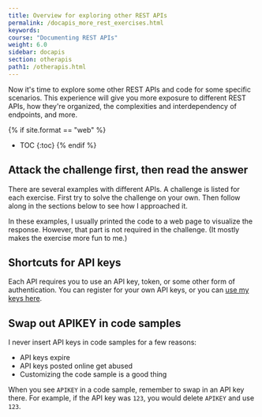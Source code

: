 ```yaml
---
title: Overview for exploring other REST APIs
permalink: /docapis_more_rest_exercises.html
keywords:
course: "Documenting REST APIs"
weight: 6.0
sidebar: docapis
section: otherapis
path1: /otherapis.html
---
```


Now it's time to explore some other REST APIs and code for some specific scenarios. This experience will give you more exposure to different REST APIs, how they're organized, the complexities and interdependency of endpoints, and more.

{% if site.format == "web" %}
* TOC
{:toc}
{% endif %}

## Attack the challenge first, then read the answer
There are several examples with different APIs. A challenge is listed for each exercise. First try to solve the challenge on your own. Then follow along in the sections below to see how I approached it.

In these examples, I usually printed the code to a web page to visualize the response. However, that part is not required in the challenge. (It mostly makes the exercise more fun to me.)

## Shortcuts for API keys
Each API requires you to use an API key, token, or some other form of authentication. You can register for your own API keys, or you can [use my keys here](http://idratherbewriting.com/files/restapicourse/apikeys.txt).

## Swap out APIKEY in code samples
I never insert API keys in code samples for a few reasons:

* API keys expire
* API keys posted online get abused
* Customizing the code sample is a good thing

When you see `APIKEY` in a code sample, remember to swap in an API key there. For example, if the API key was `123`, you would delete `APIKEY` and use `123`.
